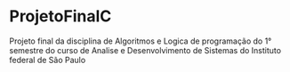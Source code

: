 # ProjetoFinalC
Projeto final da disciplina de Algoritmos e  Logica de programação do 1° semestre do curso de Analise e Desenvolvimento de Sistemas do Instituto federal de São Paulo 
